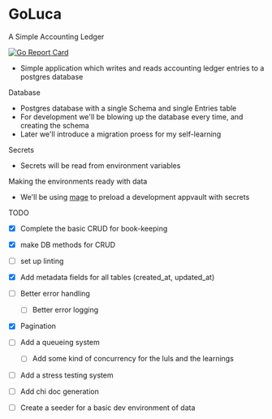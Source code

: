 # GoLuca

A Simple Accounting Ledger

[![Go Report Card](https://goreportcard.com/badge/github.com/abelgoodwin1988/GoLuca)](https://goreportcard.com/report/github.com/abelgoodwin1988/GoLuca)

- Simple application which writes and reads accounting ledger entries to a postgres database

Database

- Postgres database with a single Schema and single Entries table
- For development we'll be blowing up the database every time, and creating the schema
- Later we'll introduce a migration proess for my self-learning

Secrets

- Secrets will be read from environment variables

Making the environments ready with data

- We'll be using [mage](https://magefile.org/) to preload a development appvault with secrets

TODO

- [x] Complete the basic CRUD for book-keeping
- [x] make DB methods for CRUD
- [ ] set up linting
- [x] Add metadata fields for all tables (created_at, updated_at)
- [ ] Better error handling
    - [ ] Better error logging
- [x] Pagination
- [ ] Add a queueing system
    - [ ] Add some kind of concurrency for the luls and the learnings
- [ ] Add a stress testing system
- [ ] Add chi doc generation
- [ ] Create a seeder for a basic dev environment of data

